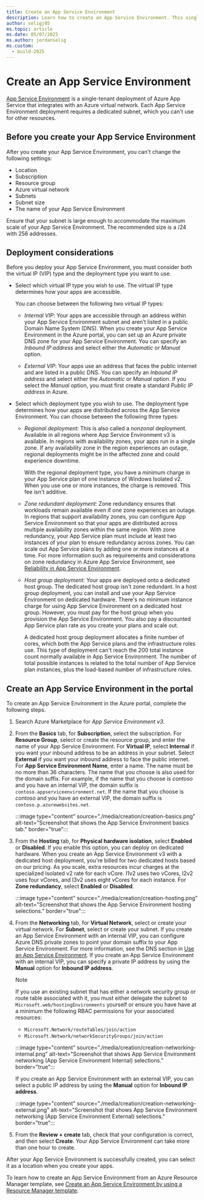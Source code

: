 ```yaml
---
title: Create an App Service Environment
description: Learn how to create an App Service Environment. This single-tenant deployment of Azure App Service integrates with an Azure virtual network and supports internal or external virtual IP types.
author: seligj95
ms.topic: article
ms.date: 05/07/2025
ms.author: jordanselig
ms.custom:
  - build-2025
---
```


# Create an App Service Environment

[App Service Environment][Intro] is a single-tenant deployment of Azure App Service that integrates with an Azure virtual network. Each App Service Environment deployment requires a dedicated subnet, which you can't use for other resources.

## Before you create your App Service Environment

After you create your App Service Environment, you can't change the following settings:

- Location
- Subscription
- Resource group
- Azure virtual network
- Subnets
- Subnet size
- The name of your App Service Environment

Ensure that your subnet is large enough to accommodate the maximum scale of your App Service Environment. The recommended size is a /24 with 256 addresses.

## Deployment considerations

Before you deploy your App Service Environment, you must consider both the virtual IP (VIP) type and the deployment type you want to use.

- Select which virtual IP type you wish to use. The virtual IP type determines how your apps are accessible.

   You can choose between the following two virtual IP types:

    - *Internal VIP*: Your apps are accessible through an address within your App Service Environment subnet and aren’t listed in a public Domain Name System (DNS). When you create your App Service Environment in the Azure portal, you can set up an Azure private DNS zone for your App Service Environment. You can specify an *Inbound IP address* and select either the *Automatic* or *Manual* option.

    - *External VIP*: Your apps use an address that faces the public internet and are listed in a public DNS. You can specify an *Inbound IP address* and select either the *Automatic* or *Manual* option. If you select the *Manual* option, you must first create a standard *Public IP address* in Azure.

- Select which deployment type you wish to use. The deployment type determines how your apps are distributed across the App Service Environment. You can choose between the following three types:
    
     - *Regional deployment:* This is also called a *nonzonal* deployment. Available in all regions where App Service Environment v3 is available. In regions with availability zones, your apps run in a single zone. If any availability zone in the region experiences an outage, regional deployments might be in the affected zone and could experience downtime.
     
         With the regional deployment type, you have a minimum charge in your App Service plan of one instance of Windows Isolated v2. When you use one or more instances, the charge is removed. This fee isn't additive.
    
     - *Zone redundant deployment:* Zone redundancy ensures that workloads remain available even if one zone experiences an outage. In regions that support availability zones, you can configure App Service Environment so that your apps are distributed across multiple availability zones within the same region. With zone redundancy, your App Service plan must include at least two instances of your plan to ensure redundancy across zones. You can scale out App Service plans by adding one or more instances at a time. For more information such as requirements and considerations on zone redundancy in Azure App Service Environment, see [Reliability in App Service Environment](../../reliability/reliability-app-service-environment.md).
   
   - *Host group deployment:* Your apps are deployed onto a dedicated host group. The dedicated host group isn't zone redundant. In a host group deployment, you can install and use your App Service Environment on dedicated hardware. There's no minimum instance charge for using App Service Environment on a dedicated host group. However, you must pay for the host group when you provision the App Service Environment. You also pay a discounted App Service plan rate as you create your plans and scale out.
   
      A dedicated host group deployment allocates a finite number of cores, which both the App Service plans and the infrastructure roles use. This type of deployment can't reach the 200 total instance count normally available in App Service Environment. The number of total possible instances is related to the total number of App Service plan instances, plus the load-based number of infrastructure roles.

## Create an App Service Environment in the portal

To create an App Service Environment in the Azure portal, complete the following steps.

1. Search Azure Marketplace for *App Service Environment v3*.

1. From the **Basics** tab, for **Subscription**, select the subscription. For **Resource Group**, select or create the resource group, and enter the name of your App Service Environment. For **Virtual IP**, select **Internal** if you want your inbound address to be an address in your subnet. Select **External** if you want your inbound address to face the public internet. For **App Service Environment Name**, enter a name. The name must be no more than 36 characters. The name that you choose is also used for the domain suffix. For example, if the name that you choose is *contoso* and you have an internal VIP, the domain suffix is `contoso.appserviceenvironment.net`. If the name that you choose is *contoso* and you have an external VIP, the domain suffix is `contoso.p.azurewebsites.net`. 

   :::image type="content" source="./media/creation/creation-basics.png" alt-text="Screenshot that shows the App Service Environment basics tab." border="true":::

1. From the **Hosting** tab, for **Physical hardware isolation**, select **Enabled** or **Disabled**. If you enable this option, you can deploy on dedicated hardware. When you create an App Service Environment v3 with a dedicated host deployment, you're billed for two dedicated hosts based on our pricing. As you scale, extra resources incur charges at the specialized Isolated v2 rate for each vCore. I1v2 uses two vCores, I2v2 uses four vCores, and I3v2 uses eight vCores for each instance. For **Zone redundancy**, select **Enabled** or **Disabled**.

   :::image type="content" source="./media/creation/creation-hosting.png" alt-text="Screenshot that shows the App Service Environment hosting selections." border="true":::
   
1. From the **Networking** tab, for **Virtual Network**, select or create your virtual network. For **Subnet**, select or create your subnet. If you create an App Service Environment with an internal VIP, you can configure Azure DNS private zones to point your domain suffix to your App Service Environment. For more information, see the DNS section in [Use an App Service Environment](/azure/app-service/environment/using#dns-configuration). If you create an App Service Environment with an internal VIP, you can specify a private IP address by using the **Manual** option for **Inbound IP address**.

   > [!NOTE]
   > If you use an existing subnet that has either a network security group or route table associated with it, you must either delegate the subnet to `Microsoft.web/hostingEnvironments` yourself or ensure you have have at a minimum the following RBAC permissions for your associated resources:
   > * `Microsoft.Network/routeTables/join/action`
   > * `Microsoft.Network/networkSecurityGroups/join/action`

   :::image type="content" source="./media/creation/creation-networking-internal.png" alt-text="Screenshot that shows App Service Environment networking (App Service Environment Internal) selections." border="true":::

   If you create an App Service Environment with an external VIP, you can select a public IP address by using the **Manual** option for **Inbound IP address**.

   :::image type="content" source="./media/creation/creation-networking-external.png" alt-text="Screenshot that shows App Service Environment networking (App Service Environment External) selections." border="true":::

1. From the **Review + create** tab, check that your configuration is correct, and then select **Create**. Your App Service Environment can take more than one hour to create. 

After your App Service Environment is successfully created, you can select it as a location when you create your apps.

To learn how to create an App Service Environment from an Azure Resource Manager template, see [Create an App Service Environment by using a Resource Manager template](how-to-create-from-template.md).

<!--Links-->
[Intro]: ./overview.md
[UseAppServiceEnvironment]: ./using.md
